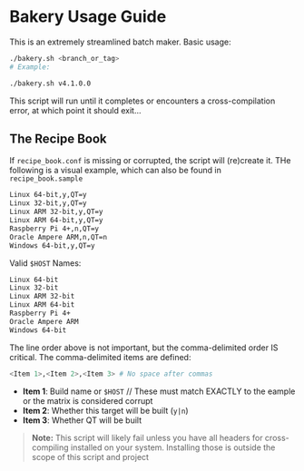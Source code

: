 # Bakery Usage Guide

This is an extremely streamlined batch maker. Basic usage:

```bash
./bakery.sh <branch_or_tag>
# Example:
```
```bash
./bakery.sh v4.1.0.0
```

This script will run until it completes or encounters a cross-compilation error, at which point it should exit...

## The Recipe Book

If `recipe_book.conf` is missing or corrupted, the script will (re)create it. THe following is a visual example, which can also be found in `recipe_book.sample`

```diff
Linux 64-bit,y,QT=y
Linux 32-bit,y,QT=y
Linux ARM 32-bit,y,QT=y
Linux ARM 64-bit,y,QT=y
Raspberry Pi 4+,n,QT=y
Oracle Ampere ARM,n,QT=n
Windows 64-bit,y,QT=y
```
Valid `$HOST` Names:
``` diff
Linux 64-bit
Linux 32-bit
Linux ARM 32-bit
Linux ARM 64-bit
Raspberry Pi 4+
Oracle Ampere ARM
Windows 64-bit
```

The line order above is not important, but the comma-delimited order IS critical. The comma-delimited items are defined:
```bash
<Item 1>,<Item 2>,<Item 3> # No space after commas
```

- **Item 1**: Build name or `$HOST` // These must match EXACTLY to the eample or the matrix is considered corrupt
- **Item 2**: Whether this target will be built (`y|n`)
- **Item 3**: Whether QT will be built

> **Note:** This script will likely fail unless you have all headers for cross-compiling installed on your system. Installing those is outside the scope of this script and project
